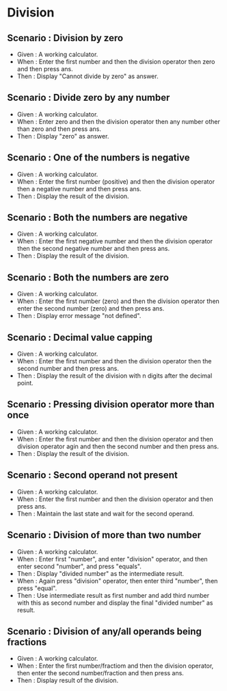 # Division

## Scenario : Division by zero

- Given : A working calculator.
- When : Enter the first number and then the division operator
  then zero and then press ans.
- Then : Display "Cannot divide by zero" as answer.

## Scenario : Divide zero by any number

- Given : A working calculator.
- When : Enter zero and then the division operator
  then any number other than zero and then press ans.
- Then : Display "zero" as answer.

## Scenario : One of the numbers is negative

- Given : A working calculator.
- When : Enter the first number (positive) and then the division operator
  then a negative number and then press ans.
- Then : Display the result of the division.

## Scenario : Both the numbers are negative

- Given : A working calculator.
- When : Enter the first negative number and then the division operator
  then the second negative number and then press ans.
- Then : Display the result of the division.

## Scenario : Both the numbers are zero

- Given : A working calculator.
- When : Enter the first number (zero) and then the division operator
  then enter the second number (zero) and then press ans.
- Then : Display error message "not defined".

## Scenario : Decimal value capping

- Given : A working calculator.
- When : Enter the first number and then the division operator
  then the second number and then press ans.
- Then : Display the result of the division with n digits after the decimal point.

## Scenario : Pressing division operator more than once

- Given : A working calculator.
- When : Enter the first number and then the division operator
  and then division operator agin and then the second number and then press ans.
- Then : Display the result of the division.

## Scenario : Second operand not present

- Given : A working calculator.
- When : Enter the first number and then the division operator
  and then press ans.
- Then : Maintain the last state and wait for the second operand.

## Scenario : Division of more than two number

- Given : A working calculator.
- When : Enter first "number", and enter "division" operator, and then enter second "number", and press "equals".
- Then : Display "divided number" as the intermediate result.
- When : Again press "division" operator, then enter third "number", then press "equal".
- Then : Use intermediate result as first number and add third number with this as second number and display the final "divided number" as result.

## Scenario : Division of any/all operands being fractions

- Given : A working calculator.
- When : Enter the first number/fractiom and then the division operator,
  then enter the second number/fraction and then press ans.
- Then : Display result of the division.




